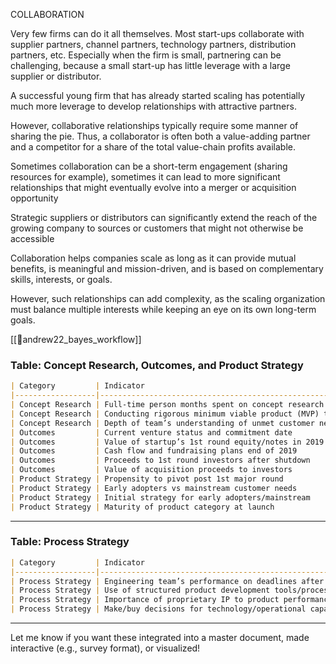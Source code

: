 COLLABORATION

Very few firms can do it all themselves. Most start-ups collaborate with supplier partners, channel partners, technology partners, distribution partners, etc. Especially when the firm is small, partnering can be challenging, because a small start-up has little leverage with a large supplier or distributor.

A successful young firm that has already started scaling has potentially much more leverage to develop relationships with attractive partners.

However, collaborative relationships typically require some manner of sharing the pie. Thus, a collaborator is often both a value-adding partner and a competitor for a share of the total value-chain profits available.

Sometimes collaboration can be a short-term engagement (sharing resources for example), sometimes it can lead to more significant relationships that might eventually evolve into a merger or acquisition opportunity

Strategic suppliers or distributors can significantly extend the reach of the growing company to sources or customers that might not otherwise be accessible

Collaboration helps companies scale as long as it can provide mutual benefits, is meaningful and mission-driven, and is based on complementary skills, interests, or goals.

However, such relationships can add complexity, as the scaling organization must balance multiple interests while keeping an eye on its own long-term goals.

[[📜andrew22_bayes_workflow]]

### **Table: Concept Research, Outcomes, and Product Strategy**

```markdown
| Category         | Indicator                                                                   | Response Options                                                                                                   |
|------------------|-----------------------------------------------------------------------------|---------------------------------------------------------------------------------------------------------------------|
| Concept Research | Full-time person months spent on concept research before product launch     | 0; 1–2; 3–5; 6–12; 13+ full-time person months                                                                      |
| Concept Research | Conducting rigorous minimum viable product (MVP) tests before launch        | No MVP Tests; Non-Rigorous MVP Tests; Rigorous MVP Tests                                                            |
| Concept Research | Depth of team’s understanding of unmet customer needs before launch         | Superficial; Insufficient; Moderate; Deep; Very Deep                                                                |
| Outcomes         | Current venture status and commitment date                                  | Operating and Independent, Committed to Acquire, Committed to Shut Down                                            |
| Outcomes         | Value of startup’s 1st round equity/notes in 2019                           | <50%, 50–150%, >150% of Amount Invested                                                                            |
| Outcomes         | Cash flow and fundraising plans end of 2019                                 | Negative Cash Flow with/without Fundraising, Positive Cash Flow with/without Fundraising                          |
| Outcomes         | Proceeds to 1st round investors after shutdown                              | <50%, 50–150%, >150% of Amount Invested                                                                            |
| Outcomes         | Value of acquisition proceeds to investors                                  | <50%, 50–150%, >150% of Amount Invested                                                                            |
| Product Strategy | Propensity to pivot post 1st major round                                    | Far Too Few, Too Few, About Right, Too Many, Far Too Many                                                          |
| Product Strategy | Early adopters vs mainstream customer needs                                 | Very Different, Different, Some Differences, Similar, Nearly Identical                                             |
| Product Strategy | Initial strategy for early adopters/mainstream                             | Unaware of Different Needs, Tailored for Early Adopters, Tailored for Mainstream                                   |
| Product Strategy | Maturity of product category at launch                                      | Less Than 2 Years, 2–9 Years, 10 Years or More                                                                      |
```

---

### **Table: Process Strategy**

```markdown
| Category         | Indicator                                                                                  | Response Options                                                                                                   |
|------------------|--------------------------------------------------------------------------------------------|---------------------------------------------------------------------------------------------------------------------|
| Process Strategy | Engineering team’s performance on deadlines after 1st major round                          | Missed Far More Deadlines Than Beat; Missed More Than Beat; Missed and Beat at Same Frequency; Beat More Than Missed; Beat Far More Than Missed |
| Process Strategy | Use of structured product development tools/processes 2 years post major round             | Almost No Structure; Little Structure; Some Structure; Considerable Structure; Highly Structured; Not Applicable; 100% Outsourced |
| Process Strategy | Importance of proprietary IP to product performance                                        | Not At All Important; Slightly Important; Moderately Important; Very Important; Extremely Important               |
| Process Strategy | Make/buy decisions for technology/operational capacity                                     | Rely Less on Third-Party Suppliers; Current Level About Right; Rely More on Third-Party Suppliers                  |
```

---

Let me know if you want these integrated into a master document, made interactive (e.g., survey format), or visualized!